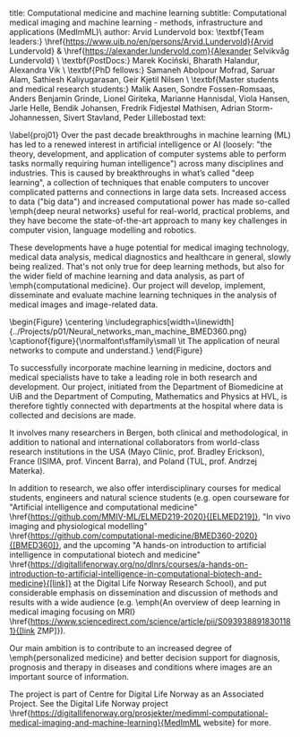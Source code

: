 title: Computational medicine and machine learning
subtitle: Computational medical imaging and machine learning - methods, infrastructure and applications (MedImML)\\
author: Arvid Lundervold
box: \textbf{Team leaders:} \href{https://www.uib.no/en/persons/Arvid.Lundervold}{Arvid Lundervold} \& \href{https://alexander.lundervold.com}{Alexander Selvikvåg Lundervold} \\ \textbf{PostDocs:} Marek Kociński, Bharath Halandur, Alexandra Vik \\ \textbf{PhD fellows:} Samaneh Abolpour Mofrad, Saruar Alam, Sathiesh Kaliyugarasan, Geir Kjetil Nilsen \\ \textbf{Master students and medical research students:} Malik Aasen, Sondre Fossen-Romsaas, Anders Benjamin Grinde, Lionel Giriteka, Marianne Hannisdal, Viola Hansen, Jarle Helle, Bendik Johansen, Fredrik Fidjestøl Mathisen, Adrian Storm-Johannessen, Sivert Stavland, Peder Lillebostad
text:

\label{proj01}
Over the past decade breakthroughs in machine learning (ML) has led to a renewed interest in artificial intelligence or AI (loosely: "the theory, development, and application of computer systems able to perform tasks normally requiring human intelligence") across many disciplines and industries. This is caused by breakthroughs in what’s called "deep learning", a collection of techniques that enable computers to uncover complicated patterns and connections in large data sets. Increased access to data ("big data") and increased computational power has made so-called \emph{deep neural networks} useful for real-world, practical problems, and they have become the state-of-the-art approach to many key challenges in computer vision, language modelling and robotics.

These developments have a huge potential for medical imaging technology, medical data analysis, medical diagnostics and healthcare in general, slowly being realized. That's not only true for deep learning methods, but also for the wider field of machine learning and data analysis, as part of \emph{computational medicine}.
Our project will develop, implement, disseminate and evaluate machine learning techniques in the analysis of medical images and image-related data.

\begin{Figure}
    \centering
    \includegraphics[width=\linewidth]{../Projects/p01/Neural_networks_man_machine_BMED360.png}  
    \captionof{figure}{\normalfont\sffamily\small \it The application of neural networks to compute and understand.}
\end{Figure}

To successfully incorporate machine learning in medicine, doctors and medical specialists have to take a leading role in both research and development. Our project, initiated from the Department of Biomedicine at UiB and the Department of Computing, Mathematics and Physics at HVL, is therefore tightly connected with departments at the hospital where data is collected and decisions are made.

It involves many researchers in Bergen, both clinical and methodological, in addition to national and international collaborators from world-class research institutions in the USA (Mayo Clinic, prof. Bradley Erickson), France (ISIMA, prof. Vincent Barra), and Poland (TUL, prof. Andrzej Materka).

In addition to research, we also offer interdisciplinary courses for medical students, engineers and natural science students (e.g. open courseware for "Artificial intelligence and computational medicine" \href{https://github.com/MMIV-ML/ELMED219-2020}{[ELMED219]}, "In vivo imaging and physiological modelling" \href{https://github.com/computational-medicine/BMED360-2020}{[BMED360]}, and the upcoming "A hands-on introduction to artificial intelligence in computational biotech and medicine" \href{https://digitallifenorway.org/no/dlnrs/courses/a-hands-on-introduction-to-artificial-intelligence-in-computational-biotech-and-medicine}{[link]} at the Digital Life Norway Research School), and put considerable emphasis on dissemination and discussion of methods and results with a wide audience (e.g. \emph{An overview of deep learning in medical imaging focusing on MRI} \href{https://www.sciencedirect.com/science/article/pii/S0939388918301181}{[link ZMP]}).

Our main ambition is to contribute to an increased degree of \emph{personalized medicine} and better decision support for diagnosis, prognosis and therapy in diseases and conditions where images are an important source of information.

The project is part of Centre for Digital Life Norway as an Associated Project. See the Digital Life Norway project \href{https://digitallifenorway.org/prosjekter/medimml-computational-medical-imaging-and-machine-learning}{MedImML website} for more.


